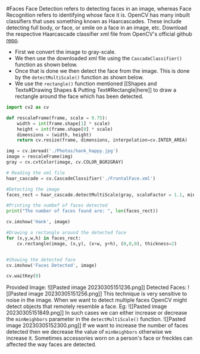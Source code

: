 #Faces
Face Detection refers to detecting faces in an image, whereas Face Recognition refers to identifying whose face it is. 
OpenCV has many inbuilt classifiers that uses something known as Haarcascades. These include detecting full body, or face, or smile on a face in an image, etc.
Download the respective Haarcascade classifier xml file from OpenCV's official github [repo](https://github.com/opencv/opencv/tree/4.x/data).
- First we convert the image to gray-scale.
- We then use the downloaded xml file using the `CascadeClassifier()` function as shown below.
- Once that is done we then detect the face from the image. This is done by the `detectMultiScale()` function as shown below.
- We use the `rectangle()` function mentioned [[Shapes and Texts#Drawing Shapes & Putting Text#Rectangle|here]] to draw a rectangle around the face which has been detected.
```python
import cv2 as cv

def rescaleFrame(frame, scale = 0.75):
    width = int(frame.shape[1] * scale)
    height = int(frame.shape[0] * scale)
    dimensions = (width, height)
    return cv.resize(frame, dimensions, interpolation=cv.INTER_AREA)

img = cv.imread('./Photos/hank_happy.jpg')
image = rescaleFrame(img)
gray = cv.cvtColor(image, cv.COLOR_BGR2GRAY)

# Reading the xml file
haar_cascade = cv.CascadeClassifier('./FrontalFace.xml')

#Detecting the image
faces_rect = haar_cascade.detectMultiScale(gray, scaleFactor = 1.1, minNeighbors = 3)

#Printing the numbef of faces detected
print("The number of faces found are: ", len(faces_rect))

cv.imshow('Hank', image)

#Drawing a rectangle around the detected face
for (x,y,w,h) in faces_rect:
    cv.rectangle(image, (x,y), (x+w, y+h), (0,0,0), thickness=2)


#Showing the detected face
cv.imshow('Faces Detected', image)

cv.waitKey(0)
```
Provided Image:
![[Pasted image 20230305151236.png]]
Detected Faces:
![[Pasted image 20230305151256.png]]
This technique is very sensitive to noise in the image. When we want to detect multiple faces OpenCV might detect objects that remotely resemble a face.
Eg:
![[Pasted image 20230305151849.png]]
In such cases we can either increase or decrease the `minNeighbors` parameter in the `detectMultiScale()` function.
![[Pasted image 20230305152300.png]]
If we want to increase the number of faces detected then we decrease the value of `minNeighbors` otherwise we increase it.
Sometimes accessories worn on a person's face or freckles can affected the way faces are detected.